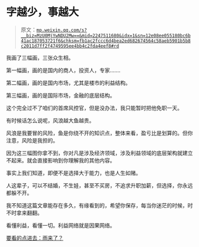 # 字越少，事越大

> 原文：[`mp.weixin.qq.com/s?__biz=MzU0MjYwNDU2Mw==&mid=2247511680&idx=1&sn=12e08ee055180bc6b41ac187053721f6&chksm=fb1ac2fccc6d4bea2ed682674564c58aeb5901b5b8c2011d7ff2f4749595ee4bb4c2fda4eef8#rd`](http://mp.weixin.qq.com/s?__biz=MzU0MjYwNDU2Mw==&mid=2247511680&idx=1&sn=12e08ee055180bc6b41ac187053721f6&chksm=fb1ac2fccc6d4bea2ed682674564c58aeb5901b5b8c2011d7ff2f4749595ee4bb4c2fda4eef8#rd)

我画了三幅画，三张众生相。

第一幅画，画的是国内的商人，投资人，专家.......

第二幅画，画的是国内市场，尤其是楼市的利益结构。

第三幅画，画的是国际市场，金融的底层结构。

这个完全过不了咱们的首席风控官，但是没办法，我只能暂时把他免职一天。

有时候话怎么说呢，风浪越大鱼越贵。

风浪是我要冒的风险，鱼是你绕不开的知识点，整体来看，盈亏比是划算的。但你注意，风险是我担的。

因为这三幅图你拿不到，你对凡是涉及经济领域，涉及利益领域的底层架构就建立不起来。就会直接影响到你理解我的其他内容。

事实上我们知道，即便不是选择大于能力，也是人生如赌。

人这辈子，可以不结婚，不生娃，甚至不买房，不追求升职加薪，但选择，你永远都躲不开。

我不知道这篇文章能存在多久，有缘看到的，希望你保存，每当你迷茫的时候，时不时拿来翻翻。

看懂利益，看懂一切。利益网络就是因果网络。

[要看的点进去：雨来了？](http://mp.weixin.qq.com/s?__biz=MzkwMzQ1MzczOQ==&mid=2247483986&idx=1&sn=7246319d0bed71f9bbc88888f8ec894c&chksm=c0974f16f7e0c600b41794f1182dd02c68983d7d2738c4a15bb56f7ba8c759cdfb3001af0b7f&scene=21#wechat_redirect)